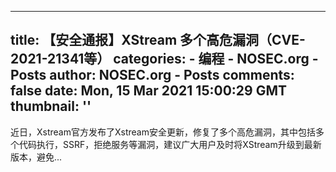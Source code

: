 
---
title: 【安全通报】XStream 多个高危漏洞（CVE-2021-21341等）
categories: 
    - 编程
    - NOSEC.org - Posts
author: NOSEC.org - Posts
comments: false
date: Mon, 15 Mar 2021 15:00:29 GMT
thumbnail: ''
---

<div>   
近日，Xstream官方发布了Xstream安全更新，修复了多个高危漏洞，其中包括多个代码执行，SSRF，拒绝服务等漏洞，建议广大用户及时将XStream升级到最新版本，避免...  
</div>
            